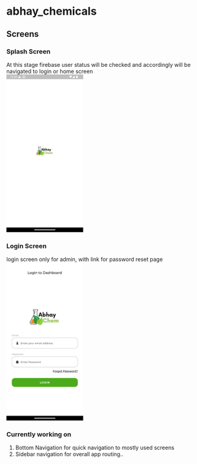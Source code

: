 # abhay_chemicals

## Screens

### Splash Screen
At this stage firebase user status will be checked and accordingly will be navigated to login or home screen
</br>
<img src="./screenshots/splash.png" width="200">


### Login Screen
login screen only for admin, with link for password reset page
</br>
<img src="./screenshots/login.png" width="200">


### Currently working on

1. Bottom Navigation for quick navigation to mostly used screens
2. Sidebar navigation for overall app routing..
